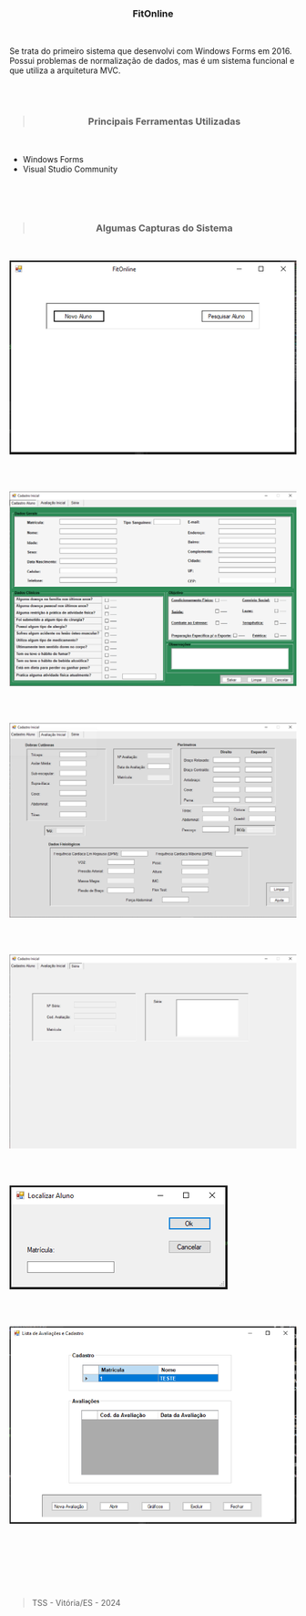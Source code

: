 <h3 align="center">FitOnline</h3>
<br>

<p>
Se trata do primeiro sistema que desenvolvi com Windows Forms em 2016. Possui problemas de normalização de dados, mas é um sistema funcional e que utiliza a arquitetura MVC.
<p>

<br><br>

><h3 align="center">Principais Ferramentas Utilizadas</h3>
<br>

<ul>
    <li>Windows Forms</li>
    <li>Visual Studio Community</li>
</ul>
<br>

<p><br>

><h3 align="center">Algumas Capturas do Sistema</h3>
<br>


![Screenshot](https://github.com/Tarcisio-Souto/FitOnline/blob/main/Imagens/1.PNG)

<br><br>

![Screenshot](https://github.com/Tarcisio-Souto/FitOnline/blob/main/Imagens/2.PNG)

<br><br>

![Screenshot](https://github.com/Tarcisio-Souto/FitOnline/blob/main/Imagens/3.PNG)

<br><br>

![Screenshot](https://github.com/Tarcisio-Souto/FitOnline/blob/main/Imagens/4.PNG)

<br><br>

![Screenshot](https://github.com/Tarcisio-Souto/FitOnline/blob/main/Imagens/5.PNG)

<br><br>

![Screenshot](https://github.com/Tarcisio-Souto/FitOnline/blob/main/Imagens/6.PNG)

<br><br>

<br><br><br>

><p>TSS - Vitória/ES - 2024</p>
